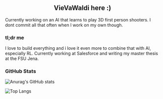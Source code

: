 <h2 align="center">
  VieVaWaldi here :)
</h2>

Currently working on an AI that learns to play 3D first person shooters. I dont commit all that often when I work on my own though. 

### tl;dr me

I love to build everything and i love it even more to combine that with AI, especially RL. Currently working at Salesforce and writing my master thesis at the FSU Jena. 

### GitHub Stats

![Anurag's GitHub stats](https://github-readme-stats.vercel.app/api?username=VieVaWaldi&theme=highcontrast&show_icons=true)


![Top Langs](https://github-readme-stats.vercel.app/api/top-langs/?username=VieVaWaldi&hide_progress=true&theme=highcontrast)
